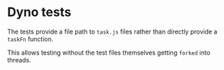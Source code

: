 # Dyno tests

The tests provide a file path to `task.js` files rather than directly 
provide a `taskFn` function.

This allows testing without the test files themselves getting `forked` 
into threads.
